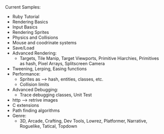Current Samples:
- Ruby Tutorial
- Rendering Basics 
- Input Basics
- Rendering Sprites
- Physics and Collisions
- Mouse and coodrinate systems
- Save/Load
- Advanced Rendering: 
    - Targets, Tile Manip, Target Viewports, Primitive Hiarchies,
        Primitives as hash, Pixel Arrays, Splitscreen Camera
- Tweening, Lerping, Easing functions
- Performance:
    - Sprites as --> hash, entities, classes, etc.
    - Collision limits
- Advanced Debugging:
    - Trace debugging classes, Unit Test
- http --> retrive images
- C extensions
- Path finding algorithms 
- Genre: 
    - 3D, Arcade, Crafting, Dev Tools, Lowrez, Platformer, Narrative,
        Roguelike, Tatical, Topdown 